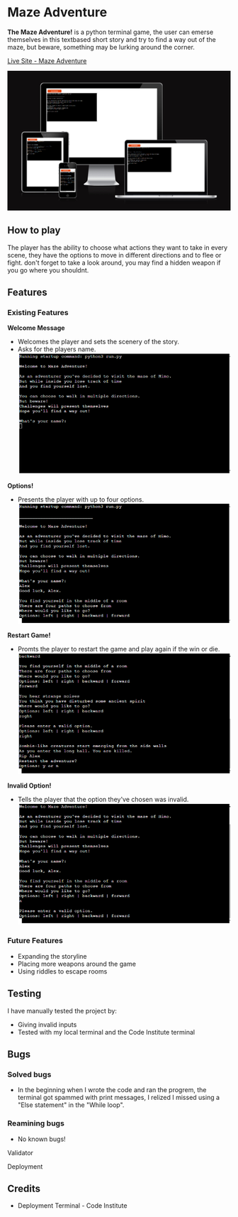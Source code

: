 # Maze Adventure
**The Maze Adventure!** is a python terminal game, the user can emerse themselves in this textbased short story and try to find a way out of the maze, but beware, something may be lurking around the corner.

[Live Site - Maze Adventure](https://mazeadventure.herokuapp.com/)

![amiresponsive](assets/images/amiresponsive.png)

## How to play
The player has the ability to choose what actions they want to take in every scene, they have the options to move in different directions and to flee or fight. don't forget to take a look around, you may find a hidden weapon if you go where you shouldnt.

## Features
### Existing Features

**Welcome Message**
- Welcomes the player and sets the scenery of the story.
- Asks for the players name.
![welcome](assets/images/featureone.png)

**Options!**
- Presents the player with up to four options.
![options](assets/images/featuretwo.png)

**Restart Game!**
- Promts the player to restart the game and play again if the win or die.
![restart](assets/images/featurethree.png)

**Invalid Option!**
- Tells the player that the option they've chosen was invalid.
![invalid](assets/images/featurefour.png)

### Future Features
- Expanding the storyline
- Placing more weapons around the game
- Using riddles to escape rooms

## Testing
I have manually tested the project by:
- Giving invalid inputs
- Tested with my local terminal and the Code Institute terminal

## Bugs
### Solved bugs
- In the beginning when I wrote the code and ran the progrem, the terminal got spammed with print messages, I relized I missed using a "Else statement" in the "While loop".

### Reamining bugs
- No known bugs!

Validator

Deployment

## Credits
- Deployment Terminal - Code Institute